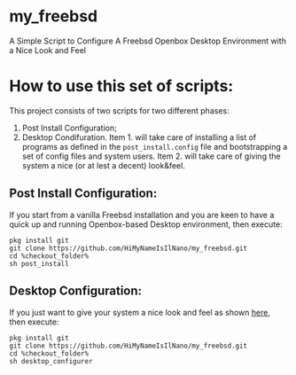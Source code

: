 # my_freebsd 
A Simple Script to Configure A Freebsd Openbox Desktop Environment with a Nice Look and Feel

# How to use this set of scripts:
This project consists of two scripts for two different phases:
1. Post Install Configuration;
2. Desktop Condifuration.
Item 1. will take care of installing a list of programs as defined in the `post_install.config` file and bootstrapping a set of config files and system users. Item 2. will take care of giving the system a nice (or at lest a decent) look&feel. 

## Post Install Configuration:
If you start from a vanilla Freebsd installation and you are keen to have a quick up and running Openbox-based Desktop environment, then execute:

```
pkg install git
git clone https://github.com/HiMyNameIsIlNano/my_freebsd.git
cd %checkout_folder%
sh post_install
```

## Desktop Configuration:
If you just want to give your system a nice look and feel as shown [here](https://www.gnome-look.org/p/1013723/), then execute:

```
pkg install git
git clone https://github.com/HiMyNameIsIlNano/my_freebsd.git
cd %checkout_folder%
sh desktop_configurer
```

